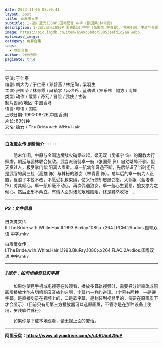```yaml
---
date: 2023-11-06 08:50:41
layout: post
title: 白发魔女传
subtitle: 1-2部.蓝光1080P.国粤配音.中字（张国荣.林青霞）
description: 1-2部.蓝光1080P.国粤配音.中字（张国荣.林青霞）。明末年间，中原与金国边境战火硝烟四起，姬无双（吴镇宇 饰）的魔教大行肆虐。朝廷与武林联合抗敌。武当派首徒卓一航（张国荣 饰）自幼桀骜不驯，但天资过人，极受掌门紫 阳真人看重......
image: https://pic.imgdb.cn/item/6549c6bdc458853aefd1c2aa.webp
optimized_image: 
category: 电影合集
tags:
  - 电影合集
author: 对酒当歌
paginate: true
---
```


---

导演: 于仁泰  
编剧: 胡大为 / 于仁泰 / 邓碧燕 / 林纪陶 / 梁羽生  
主演: 张国荣 / 林青霞 / 吴镇宇 / 吕少玲 / 蓝洁瑛 / 罗乐林 / 鲍方 / 高雄  
类型: 动作 / 爱情 / 奇幻 / 冒险 / 武侠 / 古装  
制片国家/地区: 中国香港  
语言: 粤语 / 国语  
上映日期: 1993-08-26(中国香港)  
片长: 89分钟  
又名: 狼女 / The Bride with White Hair  

---

#### 白发魔女传 剧情简介 · · · · · ·

　　明末年间，中原与金国边境战火硝烟四起，姬无双（吴镇宇 饰）的魔教大行肆虐。朝廷与武林联合抗敌。武当派首徒卓一航（张国荣 饰）自幼桀骜不驯，但天资过人，极受掌门紫 阳真人看重。卓一航幼年奇遇不断，先后结识了当时还只是武官的吴三桂（高雄 饰）与神秘的狼女（林青霞 饰）。成年后的卓一航为人正直，但浪子本性不改，不愿受礼教束缚，仗义行侠却屡屡受指。大师姐（蓝洁瑛 饰）对其倾心，卓一航却毫不动心。再次偶遇狼女，卓一航心生爱意，狼女亦为之倾心。然后正邪不两立，有情人面对诸般艰难险阻，终是黯然收场……

---

##### PS：文件信息

白发魔女传II.The.Bride.with.White.Hair.II.1993.BluRay.1080p.x264.LPCM.2Audios.国粤双语.中字.mkv  

白发魔女传I.The.Bride.with.White.Hair.I.1993.BluRay.1080p.x264.FLAC.2Audios.国粤双语.中字.mkv  

---

##### 🔔提示：如何切换音轨和字幕

　　如果你使用手机或电视等在线观看，播放多音轨视频时，需要把分辨率改成原画质播放才能有切换配音音轨的选项，字幕也一样的道理。（字幕有两种，一是硬字幕，是直接刻录在视频上的，二是软字幕，是封装到视频里的，需要在原画质下才会显示）（目前只有用第三方播放器可以选原画质，不管你是在那种设备上使用，安装软件就行）

　　如果你是下载本地观看，请无视上面的废话。

---

**阿里云盘：<https://www.aliyundrive.com/s/uQRUio4Z9uP>**

---
